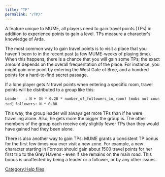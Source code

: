 ```yaml
---
title: "TP"
permalink: "/TP/"
---
```


A feature unique to MUME, all players need to gain travel points (TPs)
in addition to experience points to gain a level. TPs measure a
character's knowledge of Arda.

The most common way to gain travel points is to visit a place that you
haven't been to in the recent past (a few MUME-weeks of playing time).
When this happens, there is a chance that you will gain some TPs; the
exact amount depends on the overall frequentation of the place. For
instance, you might gain one point by entering the West Gate of Bree,
and a hundred points for a hard-to-find secret passage.

If a lone player gets N travel points when entering a specific room,
travel points will be distributed to a group like this:

`Leader   : N + (N * 0.20 * number_of_followers_in_room) [mobs not counted]`
`followers: N * 0.80`

This way, the group leader will always get more TPs than if he were
travelling alone. Also, he gets more the bigger the group is. The other
members of the group each receive only slightly fewer TPs than they
would have gained had they been alone.

There is also another way to gain TPs: MUME grants a consistent TP bonus
for the first few times you ever visit a new zone. For example, a new
character starting in Fornost should gain about 1500 travel points for
her first trip to the Grey Havens - even if she remains on the main
road. This bonus is unaffected by being a leader or a follower, or by
any other issues.

[Category:Help files](Category:Help_files "wikilink")